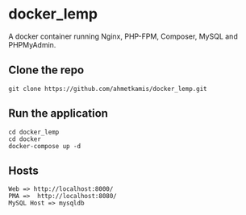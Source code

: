 # docker_lemp

A docker container running Nginx, PHP-FPM, Composer, MySQL and PHPMyAdmin.

## Clone the repo

    git clone https://github.com/ahmetkamis/docker_lemp.git
    
## Run the application

    cd docker_lemp
    cd docker
    docker-compose up -d
    
## Hosts

    Web => http://localhost:8000/
    PMA =>  http://localhost:8080/
    MySQL Host => mysqldb